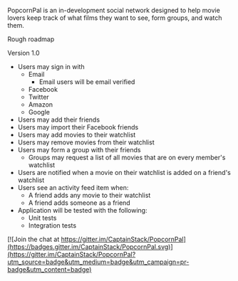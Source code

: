PopcornPal is an in-development social network designed to help movie lovers keep track of what films they want to see, form groups, and watch them.

Rough roadmap

Version 1.0
* Users may sign in with
  * Email
    * Email users will be email verified
  * Facebook
  * Twitter
  * Amazon
  * Google
* Users may add their friends
* Users may import their Facebook friends
* Users may add movies to their watchlist
* Users may remove movies from their watchlist
* Users may form a group with their friends
  * Groups may request a list of all movies that are on every member's watchlist
* Users are notified when a movie on their watchlist is added on a friend's watchlist
* Users see an activity feed item when:
  * A friend adds any movie to their watchlist
  * A friend adds someone as a friend
* Application will be tested with the following:
  * Unit tests
  * Integration tests


[![Join the chat at https://gitter.im/CaptainStack/PopcornPal](https://badges.gitter.im/CaptainStack/PopcornPal.svg)](https://gitter.im/CaptainStack/PopcornPal?utm_source=badge&utm_medium=badge&utm_campaign=pr-badge&utm_content=badge)